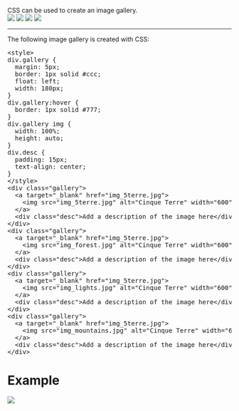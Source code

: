 CSS can be used to create an image gallery.
<br>
<img src="https://i.imgur.com/pm8imha.png">
<img src="https://i.imgur.com/SvodqWN.png">
<img src="https://i.imgur.com/ZxE0ZjY.png">
<img src="https://i.imgur.com/Sq1tP3B.png">
<hr>
The following image gallery is created with CSS:
<pre>
&lt;style&gt;
div.gallery {
  margin: 5px;
  border: 1px solid #ccc;
  float: left;
  width: 180px;
}
div.gallery:hover {
  border: 1px solid #777;
}
div.gallery img {
  width: 100%;
  height: auto;
}
div.desc {
  padding: 15px;
  text-align: center;
}
&lt;/style&gt;
&lt;div class="gallery"&gt;
  &lt;a target="_blank" href="img_5terre.jpg"&gt;
    &lt;img src="img_5terre.jpg" alt="Cinque Terre" width="600" height="400"&gt;
  &lt;/a&gt;
  &lt;div class="desc"&gt;Add a description of the image here&lt;/div&gt;
&lt;/div&gt;
&lt;div class="gallery"&gt;
  &lt;a target="_blank" href="img_5terre.jpg"&gt;
    &lt;img src="img_forest.jpg" alt="Cinque Terre" width="600" height="400"&gt;
  &lt;/a&gt;
  &lt;div class="desc"&gt;Add a description of the image here&lt;/div&gt;
&lt;/div&gt;
&lt;div class="gallery"&gt;
  &lt;a target="_blank" href="img_5terre.jpg"&gt;
    &lt;img src="img_lights.jpg" alt="Cinque Terre" width="600" height="400"&gt;
  &lt;/a&gt;
  &lt;div class="desc"&gt;Add a description of the image here&lt;/div&gt;
&lt;/div&gt;
&lt;div class="gallery"&gt;
  &lt;a target="_blank" href="img_5terre.jpg"&gt;
    &lt;img src="img_mountains.jpg" alt="Cinque Terre" width="600" height="400"&gt;
  &lt;/a&gt;
  &lt;div class="desc"&gt;Add a description of the image here&lt;/div&gt;
&lt;/div&gt;
</pre>
<h1>Example</h1>
<img src="https://i.imgur.com/VhXk4X3.jpg">
